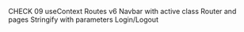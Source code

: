 CHECK 09 useContext
Routes v6
Navbar with active class
Router and pages
Stringify with parameters
Login/Logout